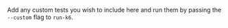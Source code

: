 Add any custom tests you wish to include here and run them by passing the `--custom` flag to `run-k6`.